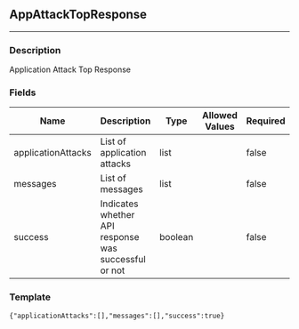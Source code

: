 ## AppAttackTopResponse
---
### Description
Application Attack Top Response
### Fields
| Name | Description | Type | Allowed Values | Required |
| ---- | ----------- | ---- | -------------- | -------- |
| applicationAttacks | List of application attacks | list |  | false |
| messages | List of messages | list |  | false |
| success | Indicates whether API response was successful or not | boolean |  | false |
### Template
```
{"applicationAttacks":[],"messages":[],"success":true}
```
